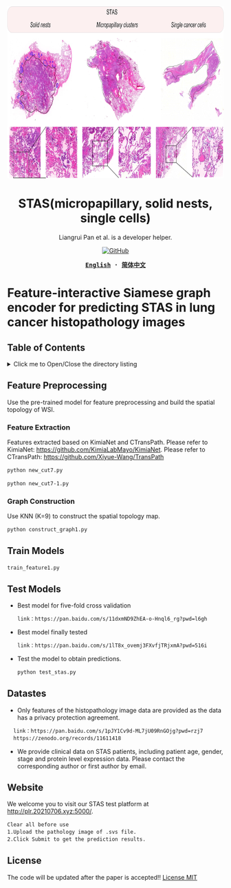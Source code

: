 

<div align="center">
  <a href="(https://github.com/panliangrui/IJCAI25/blob/main/STAS.jpg)">
    <img src="https://github.com/panliangrui/IJCAI25/blob/main/STAS.jpg" width="700" height="400" />
  </a>

  <h1>STAS(micropapillary, solid nests, single cells)</h1>

  <p>
  Liangrui Pan et al. is a developer helper.
  </p>

  <p>
    <a href="https://github.com/misitebao/yakia/blob/main/LICENSE">
      <img alt="GitHub" src="https://img.shields.io/github/license/misitebao/yakia"/>
    </a>
  </p>

  <!-- <p>
    <a href="#">Installation</a> | 
    <a href="#">Documentation</a> | 
    <a href="#">Twitter</a> | 
    <a href="https://discord.gg/zRC5BfDhEu">Discord</a>
  </p> -->

  <div>
  <strong>
  <samp>

[English](README.md) · [简体中文](README.zh-Hans.md)

  </samp>
  </strong>
  </div>
</div>

# Feature-interactive Siamese graph encoder for predicting STAS in lung cancer histopathology images

## Table of Contents

<details>
  <summary>Click me to Open/Close the directory listing</summary>

- [Table of Contents](#table-of-contents)
- [Feature Preprocessing](#Feature-Preprocessing)
  - [Feature Extraction](#Feature-Extraction)
  - [Graph Construction](#Graph-Construction)
- [Train Models](#Train-models)
- [Test Models](#Test-Models)
- [Datastes](#Datastes)
- [Website](#Website)
- [License](#license)

</details>

## Feature Preprocessing

Use the pre-trained model for feature preprocessing and build the spatial topology of WSI.

### Feature Extraction

Features extracted based on KimiaNet and CTransPath.
Please refer to KimiaNet: https://github.com/KimiaLabMayo/KimiaNet.
Please refer to CTransPath: https://github.com/Xiyue-Wang/TransPath
```markdown
python new_cut7.py
```
```markdown
python new_cut7-1.py
```

### Graph Construction

Use KNN (K=9) to construct the spatial topology map.
```markdown
python construct_graph1.py
```

## Train Models
```markdown
train_feature1.py
```
## Test Models

- Best model for five-fold cross validation
  ```markdown
  link：https://pan.baidu.com/s/11dxmND9ZhEA-o-Hnql6_rg?pwd=l6gh 
  ```
- Best model finally tested
  ```markdown
  link：https://pan.baidu.com/s/1lT8x_ovemj3FXvfjTRjxmA?pwd=516i  
  ```
- Test the model to obtain predictions.
  ```markdown
  python test_stas.py
  ```

## Datastes

- Only features of the histopathology image data are provided as the data has a privacy protection agreement.
```markdown
  link：https://pan.baidu.com/s/1pJY1Cv9d-ML7jU09RnGOjg?pwd=rzj7
  https://zenodo.org/records/11611418

```
- We provide clinical data on STAS patients, including patient age, gender, stage and protein level expression data.
Please contact the corresponding author or first author by email.
## Website

We welcome you to visit our STAS test platform at http://plr.20210706.xyz:5000/.

```markdown
Clear all before use
1.Upload the pathology image of .svs file.
2.Click Submit to get the prediction results.
```
## License
The code will be updated after the paper is accepted!!
[License MIT](../LICENSE)
